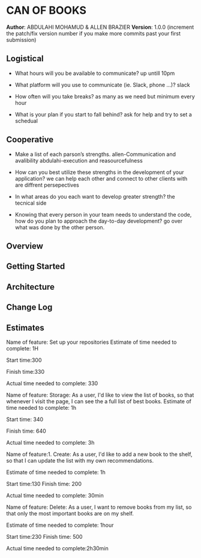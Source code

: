 # CAN OF BOOKS
**Author**: ABDULAHI MOHAMUD & ALLEN BRAZIER
**Version**: 1.0.0 (increment the patch/fix version number if you make more commits past your first submission)

## Logistical

- What hours will you be available to communicate?
up untill 10pm

- What platform will you use to communicate (ie. Slack, phone …)?
slack

- How often will you take breaks?
as many as we need but minimum every hour

- What is your plan if you start to fall behind?
ask for help and try to set a schedual

## Cooperative

- Make a list of each parson’s strengths.
allen-Communication and avalibility
abdulahi-execution and reasourcefulness

- How can you best utilize these strengths in the development of your application?
we can help each other and connect to other clients with are diffrent persepectives

- In what areas do you each want to develop greater strength?
the tecnical side

- Knowing that every person in your team needs to understand the code, how do you plan to approach the day-to-day development?
go over what was done by the other person.

## Overview
<!-- Provide a high level overview of what this application is and why you are building it, beyond the fact that it's an assignment for this class. (i.e. What's your problem domain?) -->

## Getting Started
<!-- What are the steps that a user must take in order to build this app on their own machine and get it running? -->

## Architecture
<!-- Provide a detailed description of the application design. What technologies (languages, libraries, etc) you're using, and any other relevant design information. -->

## Change Log
<!-- Use this area to document the iterative changes made to your application as each feature is successfully implemented. Use time stamps. Here's an example:

01-01-2001 4:59pm - Application now has a fully-functional express server, with a GET route for the location resource. -->

## Estimates
<!-- See below -->




Name of feature: Set up your repositories
Estimate of time needed to complete: 1H

Start time:300

Finish time:330

Actual time needed to complete: 330


Name of feature:  Storage: As a user, I'd like to view the list of books, so that whenever I visit the page, I can see the a full list of best books.
Estimate of time needed to complete: 1h

Start time: 340

Finish time: 640

Actual time needed to complete: 3h


Name of feature:1. Create: As a user, I'd like to add a new book to the shelf, so that I can update the list with my own recommendations.

Estimate of time needed to complete: 1h

Start time:130
Finish time: 200

Actual time needed to complete: 30min


Name of feature: Delete: As a user, I want to remove books from my list, so that only the most important books are on my shelf.

Estimate of time needed to complete: 1hour

Start time:230
Finish time: 500

Actual time needed to complete:2h30min